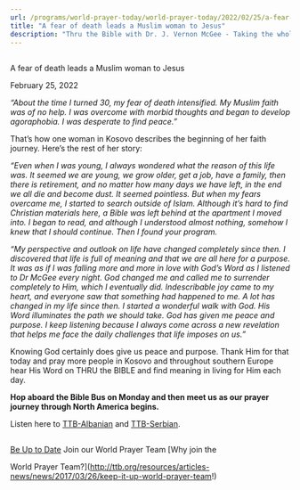 ```yaml
---
url: /programs/world-prayer-today/world-prayer-today/2022/02/25/a-fear-of-death-leads-a-muslim-woman-to-jesus
title: "A fear of death leads a Muslim woman to Jesus"
description: "Thru the Bible with Dr. J. Vernon McGee - Taking the whole Word to the whole world"
---
```







## 
 A fear of death leads a Muslim woman to Jesus


February 25, 2022




*“About the time I turned 30, my fear of death intensified. My Muslim faith was of no help. I was overcome with morbid thoughts and began to develop agoraphobia. I was desperate to find peace.”*

That’s how one woman in Kosovo describes the beginning of her faith journey. Here’s the rest of her story:

*“Even when I was young, I always wondered what the reason of this life was. It seemed we are young, we grow older, get a job, have a family, then there is retirement, and no matter how many days we have left, in the end we all die and become dust. It seemed pointless. But when my fears overcame me, I started to search outside of Islam. Although it’s hard to find Christian materials here, a Bible was left behind at the apartment I moved into. I began to read, and although I understood almost nothing, somehow I knew that I should continue. Then I found your program.* 

*“My perspective and outlook on life have changed completely since then. I discovered that life is full of meaning and that we are all here for a purpose. It was as if I was falling more and more in love with God’s Word as I listened to Dr McGee every night. God changed me and called me to surrender completely to Him, which I eventually did. Indescribable joy came to my heart, and everyone saw that something had happened to me. A lot has changed in my life since then. I started a wonderful walk with God. His Word illuminates the path we should take. God has given me peace and purpose. I keep listening because I always come across a new revelation that helps me face the daily challenges that life imposes on us.”*

Knowing God certainly does give us peace and purpose. Thank Him for that today and pray more people in Kosovo and throughout southern Europe hear His Word on THRU the BIBLE and find meaning in living for Him each day.

**Hop aboard the Bible Bus on Monday and then meet us as our prayer journey through North America begins.**

Listen here to [TTB-Albanian](https://ttb.twr.org/home/day,0432/language,ALS) and [TTB-Serbian](https://ttb.twr.org/home/day,0431/language,SRP).







## 




[Be Up to Date](http://feeds.feedburner.com/WorldPrayerToday "World Prayer Today RSS Feed")
Join our World Prayer Team
[Why join the  

World Prayer Team?](http://ttb.org/resources/articles-news/news/2017/03/26/keep-it-up-world-prayer-team!)




